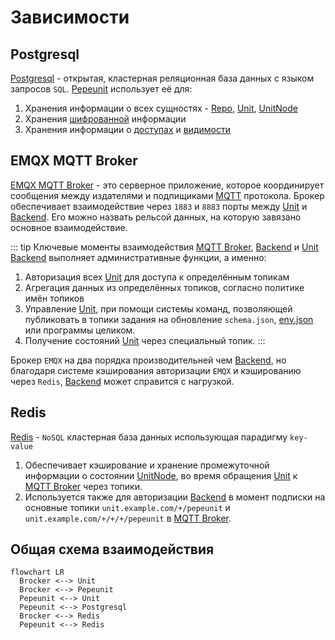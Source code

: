 # Зависимости

## Postgresql

[Postgresql](https://www.postgresql.org/docs/) - открытая, кластерная реляционная база данных с языком запросов `SQL`. [Pepeunit](/conception/overview) использует её для:

1. Хранения информации о всех сущностях - [Repo](/definitions#repo), [Unit](/definitions#unit), [UnitNode](/definitions#unitnode)
1. Хранения [шифрованной](/mechanics/cipher) информации
1. Хранения информации о [доступах](/user/permission) и [видимости](/mechanics/visibility)

## EMQX MQTT Broker

[EMQX MQTT Broker](https://docs.emqx.com/en/emqx/latest/) - это серверное приложение, которое координирует сообщения между издателями и подпищиками [MQTT](/definitions#mqtt-broker) протокола. Брокер обеспечивает взаимодействие через `1883` и `8883` порты между [Unit](/definitions#unit) и [Backend](/definitions#backend). Его можно назвать рельсой данных, на которую завязано основное взаимодействие.

::: tip Ключевые моменты взаимодействия [MQTT Broker](/definitions#mqtt-broker), [Backend](/definitions#backend) и [Unit](/definitions#unit)
[Backend](/definitions#backend) выполняет административные функции, а именно:
1. Авторизация всех [Unit](/definitions#unit) для доступа к определённым топикам
1. Агрегация данных из определённых топиков, согласно политике имён топиков
1. Управление [Unit](/definitions#unit), при помощи системы команд, позволяющей публиковать в топики задания на обновление `schema.json`, [env.json](/definitions#env-json) или программы целиком.
1. Получение состояний [Unit](/definitions#unit) через специальный топик.
:::

Брокер `EMQX` на два порядка производительней чем [Backend](/definitions#backend), но благодаря системе кэширования авторизации `EMQX` и кэшированию через `Redis`, [Backend](/definitions#backend) может справится с нагрузкой.

## Redis

[Redis](https://redis.io/) - `NoSQL` кластерная база данных использующая парадигму `key-value`

1. Обеспечивает кэширование и хранение промежуточной информации о состоянии [UnitNode](/definitions#unitnode), во время обращения [Unit](/definitions#unit) к [MQTT Broker](/definitions#mqtt-broker) через топики.
1. Используется также для авторизации [Backend](/definitions#backend) в момент подписки на основные топики `unit.example.com/+/pepeunit` и `unit.example.com/+/+/+/pepeunit` в [MQTT Broker](/definitions#mqtt-broker).

## Общая схема взаимодействия

```mermaid
flowchart LR
  Brocker <--> Unit
  Brocker <--> Pepeunit
  Pepeunit <--> Unit
  Pepeunit <--> Postgresql
  Brocker <--> Redis
  Pepeunit <--> Redis
```